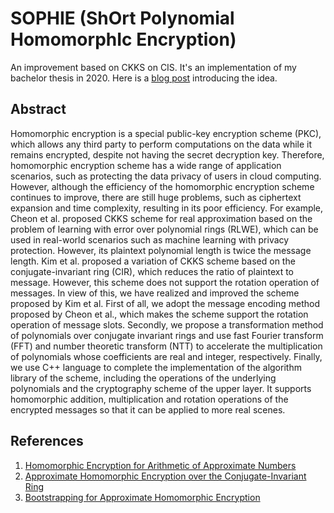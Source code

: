 # SOPHIE (ShOrt Polynomial HomomorphIc Encryption)
An improvement based on CKKS on CIS. It's an implementation of my bachelor thesis in 2020. Here is a [blog post](https://hackmd.io/@_hG2NXFbRt-rpagIXFNZfA/BJoXcctZ0) introducing the idea.

## Abstract
Homomorphic encryption is a special public-key encryption scheme (PKC), which allows any third party to perform computations on the data while it remains encrypted, despite not having the secret decryption key. Therefore, homomorphic encryption scheme has a wide range of application scenarios, such as protecting the data privacy of users in cloud computing. However, although the efficiency of the homomorphic encryption scheme continues to improve, there are still huge problems, such as ciphertext expansion and time complexity, resulting in its poor efficiency. For example, Cheon et al. proposed CKKS scheme for real approximation based on the problem of learning with error over polynomial rings (RLWE), which can be used in real-world scenarios such as machine learning with privacy protection. However, its plaintext polynomial length is twice the message length. Kim et al. proposed a variation of CKKS scheme based on the conjugate-invariant ring (CIR), which reduces the ratio of plaintext to message. However, this scheme does not support the rotation operation of messages. In view of this, we have realized and improved the scheme proposed by Kim et al. First of all, we adopt the message encoding method proposed by Cheon et al., which makes the scheme support the rotation operation of message slots. Secondly, we propose a transformation method of polynomials over conjugate invariant rings and use fast Fourier transform (FFT) and number theoretic transform (NTT) to accelerate the multiplication of polynomials whose coefficients are real and integer, respectively. Finally, we use C++ language to complete the implementation of the algorithm library of the scheme, including the operations of the underlying polynomials and the cryptography scheme of the upper layer. It supports homomorphic addition, multiplication and rotation operations of the encrypted messages so that it can be applied to more real scenes.

## References
1. [Homomorphic Encryption for Arithmetic of Approximate Numbers](https://eprint.iacr.org/2016/421)
2. [Approximate Homomorphic Encryption over the Conjugate-Invariant Ring](https://eprint.iacr.org/2018/952)
3. [Bootstrapping for Approximate Homomorphic Encryption](https://eprint.iacr.org/2018/15)

